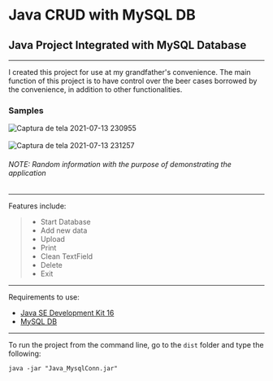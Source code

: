 # Java CRUD with MySQL DB

## Java Project Integrated with MySQL Database
***
I created this project for use at my grandfather's convenience. The main function of this project is to have control over the beer cases borrowed by the convenience, in addition to other functionalities.
</br>
### Samples
![Captura de tela 2021-07-13 230955](https://user-images.githubusercontent.com/85642694/125551612-fec98bab-01d5-494f-a9db-a562ddbf6ee3.png)
</br>
</br>
![Captura de tela 2021-07-13 231257](https://user-images.githubusercontent.com/85642694/125551745-c543b475-5b8b-4b39-b0de-bae40a2db0af.png)
###### NOTE: Random information with the purpose of demonstrating the application
*** 
Features include:
 >- Start Database
 >- Add new data
 >- Upload
 >- Print
 >- Clean TextField
 >- Delete
 >- Exit
 *** 
 Requirements to use:
  - [Java SE Development Kit 16](https://www.oracle.com/java/technologies/javase-jdk16-downloads.html)
  - [MySQL DB](https://dev.mysql.com/downloads/installer/)
  ***
 To run the project from the command line, go to the `dist` folder and
type the following:

`java -jar "Java_MysqlConn.jar" `
